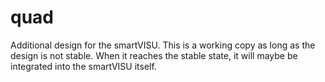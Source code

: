 quad
====

Additional design for the smartVISU. This is a working copy as long as the design is not stable. When it reaches the stable state, it will maybe be integrated into the smartVISU itself.

